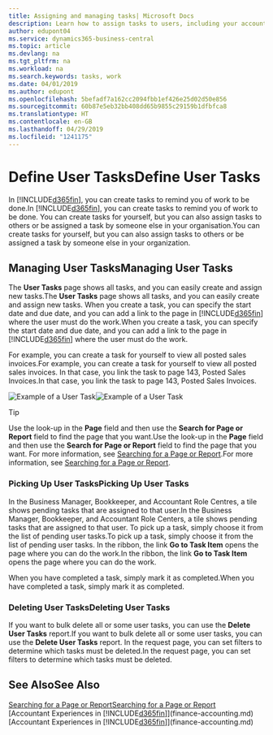 ```yaml
---
title: Assigning and managing tasks| Microsoft Docs
description: Learn how to assign tasks to users, including your accountant, in Business Central
author: edupont04
ms.service: dynamics365-business-central
ms.topic: article
ms.devlang: na
ms.tgt_pltfrm: na
ms.workload: na
ms.search.keywords: tasks, work
ms.date: 04/01/2019
ms.author: edupont
ms.openlocfilehash: 5befadf7a162cc2094fbb1ef426e25d02d50e856
ms.sourcegitcommit: 60b87e5eb32bb408dd65b9855c29159b1dfbfca8
ms.translationtype: HT
ms.contentlocale: en-GB
ms.lasthandoff: 04/29/2019
ms.locfileid: "1241175"
---
```

# <a name="define-user-tasks"></a><span data-ttu-id="0e155-103">Define User Tasks</span><span class="sxs-lookup"><span data-stu-id="0e155-103">Define User Tasks</span></span>
<span data-ttu-id="0e155-104">In [!INCLUDE[d365fin](includes/d365fin_md.md)], you can create tasks to remind you of work to be done.</span><span class="sxs-lookup"><span data-stu-id="0e155-104">In [!INCLUDE[d365fin](includes/d365fin_md.md)], you can create tasks to remind you of work to be done.</span></span> <span data-ttu-id="0e155-105">You can create tasks for yourself, but you can also assign tasks to others or be assigned a task by someone else in your organisation.</span><span class="sxs-lookup"><span data-stu-id="0e155-105">You can create tasks for yourself, but you can also assign tasks to others or be assigned a task by someone else in your organization.</span></span>  

## <a name="managing-user-tasks"></a><span data-ttu-id="0e155-106">Managing User Tasks</span><span class="sxs-lookup"><span data-stu-id="0e155-106">Managing User Tasks</span></span>
<span data-ttu-id="0e155-107">The **User Tasks** page shows all tasks, and you can easily create and assign new tasks.</span><span class="sxs-lookup"><span data-stu-id="0e155-107">The **User Tasks** page shows all tasks, and you can easily create and assign new tasks.</span></span> <span data-ttu-id="0e155-108">When you create a task, you can specify the start date and due date, and you can add a link to the page in [!INCLUDE[d365fin](includes/d365fin_md.md)] where the user must do the work.</span><span class="sxs-lookup"><span data-stu-id="0e155-108">When you create a task, you can specify the start date and due date, and you can add a link to the page in [!INCLUDE[d365fin](includes/d365fin_md.md)] where the user must do the work.</span></span>  

<span data-ttu-id="0e155-109">For example, you can create a task for yourself to view all posted sales invoices.</span><span class="sxs-lookup"><span data-stu-id="0e155-109">For example, you can create a task for yourself to view all posted sales invoices.</span></span> <span data-ttu-id="0e155-110">In that case, you link the task to page 143, Posted Sales Invoices.</span><span class="sxs-lookup"><span data-stu-id="0e155-110">In that case, you link the task to page 143, Posted Sales Invoices.</span></span>  

<span data-ttu-id="0e155-111">![Example of a User Task](media/across-user-tasks/sample-user-task.png "Example of a user task")</span><span class="sxs-lookup"><span data-stu-id="0e155-111">![Example of a User Task](media/across-user-tasks/sample-user-task.png "Example of a user task")</span></span>

> [!TIP]  
>  <span data-ttu-id="0e155-112">Use the look-up in the **Page** field and then use the **Search for Page or Report** field to find the page that you want.</span><span class="sxs-lookup"><span data-stu-id="0e155-112">Use the look-up in the **Page** field and then use the **Search for Page or Report** field to find the page that you want.</span></span> <span data-ttu-id="0e155-113">For more information, see [Searching for a Page or Report](ui-search.md).</span><span class="sxs-lookup"><span data-stu-id="0e155-113">For more information, see [Searching for a Page or Report](ui-search.md).</span></span>  

### <a name="picking-up-user-tasks"></a><span data-ttu-id="0e155-114">Picking Up User Tasks</span><span class="sxs-lookup"><span data-stu-id="0e155-114">Picking Up User Tasks</span></span>
<span data-ttu-id="0e155-115">In the Business Manager, Bookkeeper, and Accountant Role Centres, a tile shows pending tasks that are assigned to that user.</span><span class="sxs-lookup"><span data-stu-id="0e155-115">In the Business Manager, Bookkeeper, and Accountant Role Centers, a tile shows pending tasks that are assigned to that user.</span></span> <span data-ttu-id="0e155-116">To pick up a task, simply choose it from the list of pending user tasks.</span><span class="sxs-lookup"><span data-stu-id="0e155-116">To pick up a task, simply choose it from the list of pending user tasks.</span></span> <span data-ttu-id="0e155-117">In the ribbon, the link **Go to Task Item** opens the page where you can do the work.</span><span class="sxs-lookup"><span data-stu-id="0e155-117">In the ribbon, the link **Go to Task Item** opens the page where you can do the work.</span></span>  

<span data-ttu-id="0e155-118">When you have completed a task, simply mark it as completed.</span><span class="sxs-lookup"><span data-stu-id="0e155-118">When you have completed a task, simply mark it as completed.</span></span>  

### <a name="deleting-user-tasks"></a><span data-ttu-id="0e155-119">Deleting User Tasks</span><span class="sxs-lookup"><span data-stu-id="0e155-119">Deleting User Tasks</span></span>
<span data-ttu-id="0e155-120">If you want to bulk delete all or some user tasks, you can use the **Delete User Tasks** report.</span><span class="sxs-lookup"><span data-stu-id="0e155-120">If you want to bulk delete all or some user tasks, you can use the **Delete User Tasks** report.</span></span> <span data-ttu-id="0e155-121">In the request page, you can set filters to determine which tasks must be deleted.</span><span class="sxs-lookup"><span data-stu-id="0e155-121">In the request page, you can set filters to determine which tasks must be deleted.</span></span>  

## <a name="see-also"></a><span data-ttu-id="0e155-122">See Also</span><span class="sxs-lookup"><span data-stu-id="0e155-122">See Also</span></span>
[<span data-ttu-id="0e155-123">Searching for a Page or Report</span><span class="sxs-lookup"><span data-stu-id="0e155-123">Searching for a Page or Report</span></span>](ui-search.md)  
<span data-ttu-id="0e155-124">[Accountant Experiences in [!INCLUDE[d365fin](includes/d365fin_md.md)]](finance-accounting.md)</span><span class="sxs-lookup"><span data-stu-id="0e155-124">[Accountant Experiences in [!INCLUDE[d365fin](includes/d365fin_md.md)]](finance-accounting.md)</span></span>  
